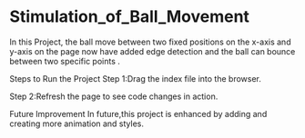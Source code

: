 # Stimulation_of_Ball_Movement

In this Project, the ball move between two fixed positions on the x-axis and y-axis on the page now have added edge detection and the ball can bounce between two specific points .

Steps to Run the Project
Step 1:Drag the index file into the browser.

Step 2:Refresh the page to see code changes in action.

Future Improvement
In future,this project is enhanced by adding and creating more animation and styles.
